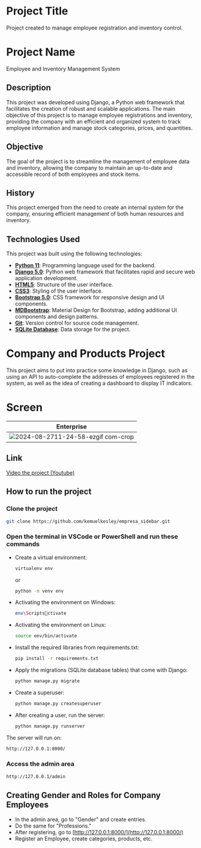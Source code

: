 # Project Title

Project created to manage employee registration and inventory control.

# Project Name

Employee and Inventory Management System

## Description

This project was developed using Django, a Python web framework that facilitates the creation of robust and scalable applications. The main objective of this project is to manage employee registrations and inventory, providing the company with an efficient and organized system to track employee information and manage stock categories, prices, and quantities.

## Objective

The goal of the project is to streamline the management of employee data and inventory, allowing the company to maintain an up-to-date and accessible record of both employees and stock items.

## History

This project emerged from the need to create an internal system for the company, ensuring efficient management of both human resources and inventory.


## Technologies Used

This project was built using the following technologies:

- **[Python 11](https://www.python.org/)**: Programming language used for the backend.
- **[Django 5.0](https://www.djangoproject.com/)**: Python web framework that facilitates rapid and secure web application development.
- **[HTML5](https://developer.mozilla.org/en-US/docs/Web/HTML/HTML5)**: Structure of the user interface.
- **[CSS3](https://developer.mozilla.org/en-US/docs/Web/CSS)**: Styling of the user interface.
- **[Bootstrap 5.0](https://getbootstrap.com/)**: CSS framework for responsive design and UI components.
- **[MDBootstrap](https://mdbootstrap.com/)**: Material Design for Bootstrap, adding additional UI components and design patterns.
- **[Git](https://git-scm.com/)**: Version control for source code management.
- **[SQLite Database](https://www.sqlite.org/)**: Data storage for the project.


# Company and Products Project

This project aims to put into practice some knowledge in Django, such as using an API to auto-complete the addresses of employees registered in the system, as well as the idea of creating a dashboard to display IT indicators.

# Screen


| Enterprise                                                                                     
|----------------------------------------------------------------------------------------------------|
| ![2024-08-2711-24-58-ezgif com-crop](https://github.com/user-attachments/assets/2dc6cdb7-47a8-4b12-86df-57ed290bc287) |


## Link

<a href="https://youtu.be/XmIuXdTQrJg" target="_blank">Video the project (Youtube)</a>


## How to run the project

### Clone the project

```bash
git clone https://github.com/kemuelkesley/empresa_sidebar.git
```

### Open the terminal in VSCode or PowerShell and run these commands

- Create a virtual environment:
  ```bash
  virtualenv env 
  ```
  or 
  ```bash
  python -m venv env
  ```

- Activating the environment on Windows:
  ```bash
  env\Scriptsctivate
  ```

- Activating the environment on Linux:
  ```bash
  source env/bin/activate
  ```

- Install the required libraries from requirements.txt:
  ```bash
  pip install -r requirements.txt
  ```

- Apply the migrations (SQLite database tables) that come with Django:
  ```bash
  python manage.py migrate
  ```

- Create a superuser:
  ```bash
  python manage.py createsuperuser
  ```

- After creating a user, run the server:
  ```bash
  python manage.py runserver
  ```

The server will run on:
  ```bash
  http://127.0.0.1:8000/
  ```

### Access the admin area

  ```bash
  http://127.0.0.1/admin
  ```

## Creating Gender and Roles for Company Employees

- In the admin area, go to "Gender" and create entries.
- Do the same for "Professions."
- After registering, go to [http://127.0.0.1:8000/](http://127.0.0.1:8000/)
- Register an Employee, create categories, products, etc.

